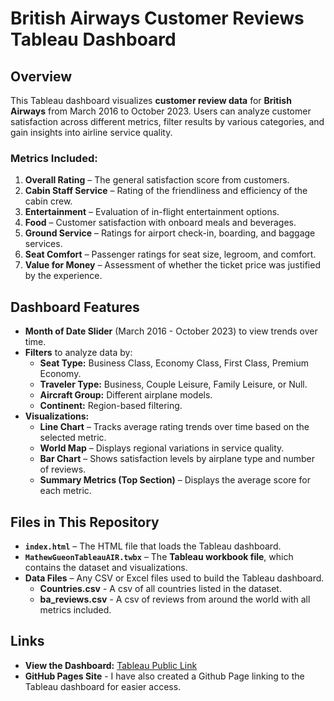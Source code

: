 # British Airways Customer Reviews Tableau Dashboard

##  Overview
This Tableau dashboard visualizes **customer review data** for **British Airways** from March 2016 to October 2023. Users can analyze customer satisfaction across different metrics, filter results by various categories, and gain insights into airline service quality.

###  Metrics Included:
1. **Overall Rating** – The general satisfaction score from customers.
2. **Cabin Staff Service** – Rating of the friendliness and efficiency of the cabin crew.
3. **Entertainment** – Evaluation of in-flight entertainment options.
4. **Food** – Customer satisfaction with onboard meals and beverages.
5. **Ground Service** – Ratings for airport check-in, boarding, and baggage services.
6. **Seat Comfort** – Passenger ratings for seat size, legroom, and comfort.
7. **Value for Money** – Assessment of whether the ticket price was justified by the experience.

##  Dashboard Features
- **Month of Date Slider** (March 2016 - October 2023) to view trends over time.
- **Filters** to analyze data by:
  - **Seat Type:** Business Class, Economy Class, First Class, Premium Economy.
  - **Traveler Type:** Business, Couple Leisure, Family Leisure, or Null.
  - **Aircraft Group:** Different airplane models.
  - **Continent:** Region-based filtering.
- **Visualizations:**
  - **Line Chart** – Tracks average rating trends over time based on the selected metric.
  - **World Map** – Displays regional variations in service quality.
  - **Bar Chart** – Shows satisfaction levels by airplane type and number of reviews.
  - **Summary Metrics (Top Section)** – Displays the average score for each metric.

##  Files in This Repository
- **`index.html`** – The HTML file that loads the Tableau dashboard.
- **`MathewGueonTableauAIR.twbx`** – The **Tableau workbook file**, which contains the dataset and visualizations.
- **Data Files** – Any CSV or Excel files used to build the Tableau dashboard.
  - **Countries.csv** - A csv of all countries listed in the dataset.
  - **ba_reviews.csv** - A csv of reviews from around the world with all metrics included.

##  Links
- **View the Dashboard:** [Tableau Public Link](https://public.tableau.com/views/MathewGueonTableauAIR/Dashboard1)
- **GitHub Pages Site** - I have also created a Github Page linking to the Tableau dashboard for easier access.

